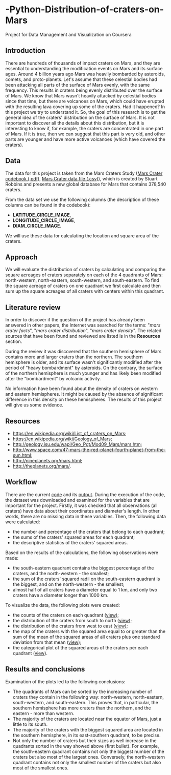 # -Python-Distribution-of-craters-on-Mars
Project for Data Management and Visualization on Coursera

## Introduction
There are hundreds of thousands of impact craters on Mars, and they are essential to understanding the modification events on Mars and its surface ages. Around 4 billion years ago Mars was heavily bombarded by asteroids, comets, and proto-planets. Let's assume that these celestial bodies had been attacking all parts of the surface of Mars evenly, with the same frequency. This results in craters being evenly distributed over the surface of Mars. We know that Mars wasn't heavily attacked by celestial bodies since that time, but there are volcanoes on Mars, which could have erupted with the resulting lava covering up some of the craters. Had it happened? In this project we try to understand it. So, the goal of this research is to get the general idea of the craters' distribution on the surface of Mars. It is not important to discover all the details about this distribution, but it is interesting to know if, for example, the craters are concentrated in one part of Mars. If it is true, then we can suggest that this part is very old, and other parts are younger and have more active volcanoes (which have covered the craters).  

## Data
The data for this project is taken from the Mars Craters Study ([Mars Crater codebook (.pdf)](https://d396qusza40orc.cloudfront.net/phoenixassets/data-management-visualization/Mars%20Crater%20Codebook.pdf), [Mars Crater data file (.csv)](https://d396qusza40orc.cloudfront.net/phoenixassets/data-management-visualization/marscrater_pds.csv)), which is created by Stuart Robbins and presents a new global database for Mars that contains 378,540 craters.

From the data set we use the following columns (the description of these columns can be found in the codebook):
* **LATITUDE_CIRCLE_IMAGE**,
* **LONGITUDE_CIRCLE_IMAGE**,
* **DIAM_CIRCLE_IMAGE**.

We will use these data for calculating the location and square area of the craters.

## Approach
We will evaluate the distribution of craters by calculating and comparing the square acreages of craters separately on each of the 4 quadrants of Mars: north-western, north-eastern, south-western, and south-eastern. To find the square acreage of craters on one quadrant we first calculate and then sum up the square acreages of all craters with centers within this quadrant.

## Literature review
In order to discover if the question of the project has already been answered in other papers, the Internet was searched for the terms: "*mars crater facts*", "*mars crater distribution*", "*mars crater density*". The related sources that have been found and reviewed are listed is in the **Resources** section. 

During the review it was discovered that the southern hemisphere of Mars contains more and larger craters than the northern. The southern hemisphere is older, and its surface wasn't significantly modified after the period of "heavy bombardment" by asteroids. On the contrary, the surface of the northern hemisphere is much younger and has likely been modified after the "bombardment" by volcanic activity. 

No information have been found about the density of craters on western and eastern hemispheres. It might be caused by the absence of significant difference in this density on these hemispheres. The results of this project will give us some evidence. 
## Resources
* https://en.wikipedia.org/wiki/List_of_craters_on_Mars;
* https://en.wikipedia.org/wiki/Geology_of_Mars;
* http://geology.isu.edu/wapi/Geo_Pgt/Mod09_Mars/mars.htm;
* http://www.space.com/47-mars-the-red-planet-fourth-planet-from-the-sun.html;
* http://nineplanets.org/mars.html;
* http://theplanets.org/mars/.

## Workflow
There are the current [code](https://github.com/ekolik/-Python-Distribution_of_craters_on_Mars/blob/master/main.py) and its [output](https://github.com/ekolik/-Python-Distribution_of_craters_on_Mars/blob/master/main_output.txt). During the execution of the code, the dataset was downloaded and examined for the variables that are important for the project. Firstly, it was checked that all observations (all craters) have data about their coordinates and diameter's length. In other words, there are no missing data in these variables. Then, the following data were calculated:
* the number and percentage of the craters that belong to each quadrant;
* the sums of the craters' squared areas for each quadrant;
* the descriptive statistics of the craters' squared areas.

Based on the results of the calculations, the following observations were made:
* the south-eastern quadrant contains the biggest percentage of the craters, and the north-western - the smallest;
* the sum of the craters' squared radii on the south-eastern quadrant is the biggest, and on the north-western - the smallest;
* almost half of all craters have a diameter equal to 1 km, and only two craters have a diameter longer than 1000 km.

To visualize the data, the following plots were created:
* the counts of the craters on each quadrant ([view](https://github.com/ekolik/-Python-Distribution_of_craters_on_Mars/blob/master/craters_density.png));
* the distribution of the craters from south to north ([view](https://github.com/ekolik/-Python-Distribution_of_craters_on_Mars/blob/master/hist_latitude.png));
* the distribution of the craters from west to east ([view](https://github.com/ekolik/-Python-Distribution_of_craters_on_Mars/blob/master/hist_longitude.png));
* the map of the craters with the squared area equal to or greater than the sum of the mean of the squared areas of all craters plus one standard deviation from that mean ([view](https://github.com/ekolik/-Python-Distribution_of_craters_on_Mars/blob/master/crater_map.png));
* the categorical plot of the squared areas of the craters per each quadrant ([view](https://github.com/ekolik/-Python-Distribution_of_craters_on_Mars/blob/master/sizes_distr.png)). 

## Results and conclusions
Examination of the plots led to the following conclusions:
* The quadrants of Mars can be sorted by the increasing number of craters they contain in the following way: north-western, north-eastern, south-western, and south-eastern. This proves that, in particular, the southern hemisphere has more craters than the northern, and the eastern - more than western.
* The majority of the craters are located near the equator of Mars, just a little to its south.
* The majority of the craters with the biggest squared area are located in the southern hemisphere, in its east-southern quadrant, to be precise.
* Not only the number of craters but their sizes as well increase in the quadrants sorted in the way showed above (first bullet). For example, the south-eastern quadrant contains not only the biggest number of the craters but also most of the largest ones. Conversely, the north-western quadrant contains not only the smallest number of the craters but also most of the smallest ones.
